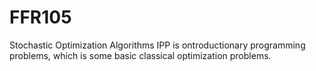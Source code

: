 # FFR105
Stochastic Optimization Algorithms
IPP is ontroductionary programming problems, which is some basic classical optimization problems.
